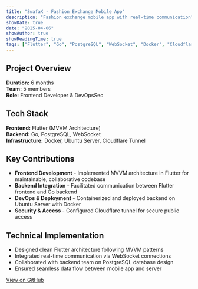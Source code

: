```yaml
---
title: "SwafaX - Fashion Exchange Mobile App"
description: "Fashion exchange mobile app with real-time communication"
showDate: true
date: "2025-04-06"
showAuthor: true
showReadingTime: true
tags: ["Flutter", "Go", "PostgreSQL", "WebSocket", "Docker", "Cloudflare"]
---
```


## Project Overview

**Duration:** 6 months  
**Team:** 5 members  
**Role:** Frontend Developer & DevOpsSec

## Tech Stack

**Frontend:** Flutter (MVVM Architecture)  
**Backend:** Go, PostgreSQL, WebSocket  
**Infrastructure:** Docker, Ubuntu Server, Cloudflare Tunnel

## Key Contributions

- **Frontend Development** - Implemented MVVM architecture in Flutter for maintainable, collaborative codebase
- **Backend Integration** - Facilitated communication between Flutter frontend and Go backend
- **DevOps & Deployment** - Containerized and deployed backend on Ubuntu Server with Docker
- **Security & Access** - Configured Cloudflare tunnel for secure public access

## Technical Implementation

- Designed clean Flutter architecture following MVVM patterns
- Integrated real-time communication via WebSocket connections
- Collaborated with backend team on PostgreSQL database design
- Ensured seamless data flow between mobile app and server

[View on GitHub](#)